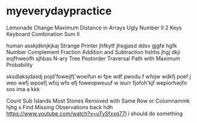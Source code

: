 # myeverydaypractice

Lemonade Change
 Maximum Distance in Arrays
Ugly Number II
 2 Keys Keyboard
Combination Sum II


human
asskjdknjkjkaj 
Strange Printer
jhfkytf
jhsgjasd
ddsv
gjgfe
hgfk
Number Complement
 Fraction Addition and Subtraction
hshhs
jhgj
dkji
eojfhweofh
sjhbas
N-ary Tree Postorder Traversal
Path with Maximum Probability




sksdlaksjdasdj
pojd'foweijf['woeifun  ei fpe
wdf
pwodu f
wfojw wdkfj
poef j
weo
wefj
wpoefj
wfoj
wfo
efj
foweopweuuf
w ieurr
fjofoh'kjf
wepiorhwjfn  sos ima a
kkk

Count Sub Islands
Most Stones Removed with Same Row or Columnammk
hjhg
s
Find Missing Observations
back
hdh
https://www.youtube.com/watch?v=uTySfxxq77I
i should do something


